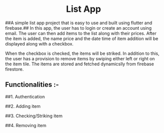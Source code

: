 <div align="center">
<h1> List App </h1>
</div>

##A simple list app project that is easy to use and built using flutter and firebase.## 
In this app, the user has to login or create an account using email. The user can then add items to the list along with their prices. After the item is added, the name price and the date time of item addition will be displayed along with a checkbox. 

When the checkbox is checked, the items will be striked. In addition to this, the user has a provision to remove items by swiping either left or right on the item tile. The items are stored and fetched dynamicslly from firebase firestore.

## Functionalities :-
##1. Authentication

##2. Adding item

##3. Checking/Striking item

##4. Removing item
  
<div id="Bottom"></div>
